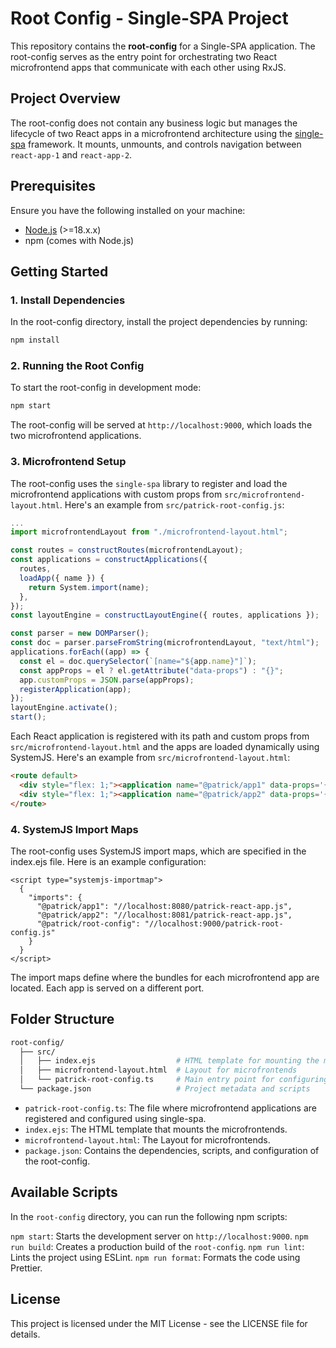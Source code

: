 # Root Config - Single-SPA Project

This repository contains the **root-config** for a Single-SPA application. The root-config serves as the entry point for orchestrating two React microfrontend apps that communicate with each other using RxJS.

## Project Overview

The root-config does not contain any business logic but manages the lifecycle of two React apps in a microfrontend architecture using the [single-spa](https://single-spa.js.org/) framework. It mounts, unmounts, and controls navigation between `react-app-1` and `react-app-2`.

## Prerequisites

Ensure you have the following installed on your machine:

- [Node.js](https://nodejs.org/) (>=18.x.x)
- npm (comes with Node.js)

## Getting Started

### 1. Install Dependencies

In the root-config directory, install the project dependencies by running:
```bash
npm install
```

### 2. Running the Root Config

To start the root-config in development mode:

```bash
npm start
```

The root-config will be served at `http://localhost:9000`, which loads the two microfrontend applications.

### 3. Microfrontend Setup

The root-config uses the `single-spa` library to register and load the microfrontend applications with custom props from `src/microfrontend-layout.html`. Here's an example from `src/patrick-root-config.js`:
```typescript
...
import microfrontendLayout from "./microfrontend-layout.html";

const routes = constructRoutes(microfrontendLayout);
const applications = constructApplications({
  routes,
  loadApp({ name }) {
    return System.import(name);
  },
});
const layoutEngine = constructLayoutEngine({ routes, applications });

const parser = new DOMParser();
const doc = parser.parseFromString(microfrontendLayout, "text/html");
applications.forEach((app) => {
  const el = doc.querySelector(`[name="${app.name}"]`);
  const appProps = el ? el.getAttribute("data-props") : "{}";
  app.customProps = JSON.parse(appProps);
  registerApplication(app);
});
layoutEngine.activate();
start();
```

Each React application is registered with its path and custom props from `src/microfrontend-layout.html` and the apps are loaded dynamically using SystemJS. Here's an example from `src/microfrontend-layout.html`:
```html
<route default>
  <div style="flex: 1;"><application name="@patrick/app1" data-props='{"target":"@patrick/app2"}'></application></div>
  <div style="flex: 1;"><application name="@patrick/app2" data-props='{"target":"@patrick/app1"}'></application></div>
</route>
```

### 4. SystemJS Import Maps

The root-config uses SystemJS import maps, which are specified in the index.ejs file. Here is an example configuration:
```
<script type="systemjs-importmap">
  {
    "imports": {
      "@patrick/app1": "//localhost:8080/patrick-react-app.js",
      "@patrick/app2": "//localhost:8081/patrick-react-app.js",
      "@patrick/root-config": "//localhost:9000/patrick-root-config.js"
    }
  }
</script>
```
The import maps define where the bundles for each microfrontend app are located. Each app is served on a different port.

## Folder Structure

```bash
root-config/
  ├── src/
  │   ├── index.ejs                  # HTML template for mounting the microfrontends
  │   ├── microfrontend-layout.html  # Layout for microfrontends
  │   └── patrick-root-config.ts     # Main entry point for configuring and registering the microfrontends
  └── package.json                   # Project metadata and scripts
```

* `patrick-root-config.ts`: The file where microfrontend applications are registered and configured using single-spa.
* `index.ejs`: The HTML template that mounts the microfrontends.
* `microfrontend-layout.html`: The Layout for microfrontends.
* `package.json`: Contains the dependencies, scripts, and configuration of the root-config.

## Available Scripts
In the `root-config` directory, you can run the following npm scripts:

`npm start`: Starts the development server on `http://localhost:9000`.
`npm run build`: Creates a production build of the `root-config`.
`npm run lint`: Lints the project using ESLint.
`npm run format`: Formats the code using Prettier.

## License
This project is licensed under the MIT License - see the LICENSE file for details.
